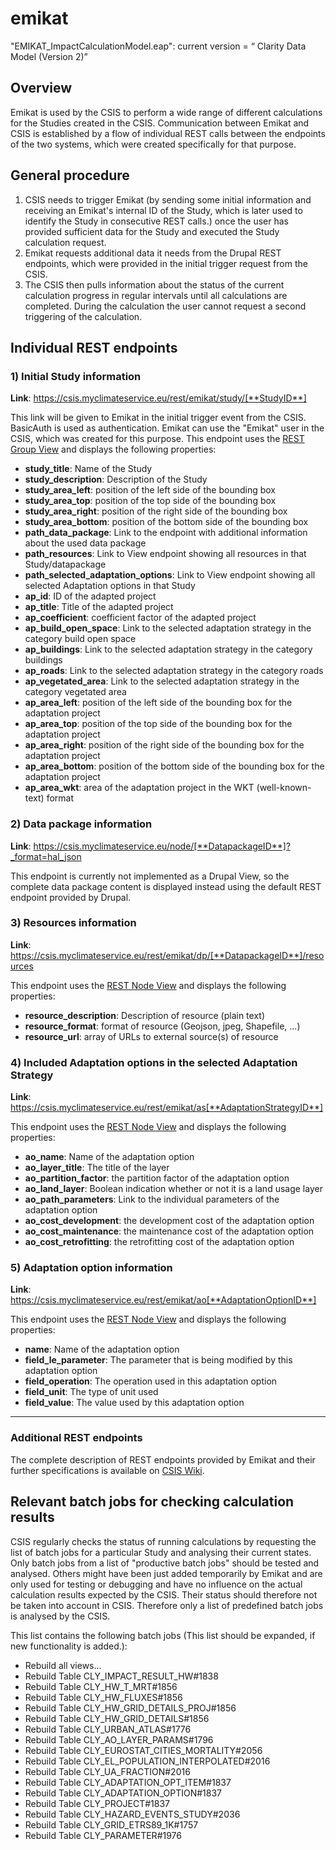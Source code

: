 # emikat

"EMIKAT_ImpactCalculationModel.eap": current version = “<DataModel> Clarity Data Model (Version 2)”


## Overview
Emikat is used by the CSIS to perform a wide range of different calculations for the Studies created in the CSIS. Communication between Emikat and CSIS is established by a flow of individual REST calls between the endpoints of the two systems, which were created specifically for that purpose.

## General procedure
1. CSIS needs to trigger Emikat (by sending some initial information and receiving an Emikat's internal ID of the Study, which is later used to identify the Study in consecutive REST calls.) once the user has provided sufficient data for the Study and executed the Study calculation request.
2. Emikat requests additional data it needs from the Drupal REST endpoints, which were provided in the initial trigger request from the CSIS.
3. The CSIS then pulls information about the status of the current calculation progress in regular intervals until all calculations are completed. During the calculation the user cannot request a second triggering of the calculation.

## Individual REST endpoints
### 1) Initial Study information
**Link**: https://csis.myclimateservice.eu/rest/emikat/study/[**StudyID**]

This link will be given to Emikat in the initial trigger event from the CSIS. BasicAuth is used as authentication. Emikat can use the "Emikat" user in the CSIS, which was created for this purpose.
This endpoint uses the [REST Group View](https://csis.myclimateservice.eu/admin/structure/views/view/rest_group/edit/rest_export_3) and displays the following properties:
- **study_title**: Name of the Study
- **study_description**: Description of the Study
- **study_area_left**: position of the left side of the bounding box
- **study_area_top**: position of the top side of the bounding box
- **study_area_right**: position of the right side of the bounding box
- **study_area_bottom**: position of the bottom side of the bounding box
- **path_data_package**: Link to the endpoint with additional information about the used data package
- **path_resources**: Link to View endpoint showing all resources in that Study/datapackage
- **path_selected_adaptation_options**: Link to View endpoint showing all selected Adaptation options in that Study
- **ap_id**: ID of the adapted project
- **ap_title**: Title of the adapted project
- **ap_coefficient**: coefficient factor of the adapted project
- **ap_build_open_space**: Link to the selected adaptation strategy in the category build open space
- **ap_buildings**: Link to the selected adaptation strategy in the category buildings
- **ap_roads**: Link to the selected adaptation strategy in the category roads
- **ap_vegetated_area**: Link to the selected adaptation strategy in the category vegetated area
- **ap_area_left**: position of the left side of the bounding box for the adaptation project
- **ap_area_top**: position of the top side of the bounding box for the adaptation project
- **ap_area_right**: position of the right side of the bounding box for the adaptation project
- **ap_area_bottom**: position of the bottom side of the bounding box for the adaptation project
- **ap_area_wkt**: area of the adaptation project in the WKT (well-known-text) format

### 2) Data package information
**Link**: https://csis.myclimateservice.eu/node/[**DatapackageID**]?_format=hal_json

This endpoint is currently not implemented as a Drupal View, so the complete data package content is displayed instead using the default REST endpoint provided by Drupal.

### 3) Resources information
**Link**: https://csis.myclimateservice.eu/rest/emikat/dp/[**DatapackageID**]/resources

This endpoint uses the [REST Node View](https://csis.myclimateservice.eu/admin/structure/views/view/rest_node/edit/rest_export_6) and displays the following properties:
- **resource_description**: Description of resource (plain text)
- **resource_format**: format of resource (Geojson, jpeg, Shapefile, ...)
- **resource_url**: array of URLs to external source(s) of resource

### 4) Included Adaptation options in the selected Adaptation Strategy
**Link**: https://csis.myclimateservice.eu/rest/emikat/as[**AdaptationStrategyID**]

This endpoint uses the [REST Node View](https://csis.myclimateservice.eu/admin/structure/views/view/rest_node/edit/rest_export_8) and displays the following properties:
- **ao_name**: Name of the adaptation option
- **ao_layer_title**: The title of the layer
- **ao_partition_factor**: the partition factor of the adaptation option
- **ao_land_layer**: Boolean indication whether or not it is a land usage layer
- **ao_path_parameters**: Link to the individual parameters of the adaptation option
- **ao_cost_development**: the development cost of the adaptation option
- **ao_cost_maintenance**: the maintenance cost of the adaptation option
- **ao_cost_retrofitting**: the retrofitting cost of the adaptation option

### 5) Adaptation option information
**Link**: https://csis.myclimateservice.eu/rest/emikat/ao[**AdaptationOptionID**]

This endpoint uses the [REST Node View](https://csis.myclimateservice.eu/admin/structure/views/view/rest_node/edit/rest_export_9) and displays the following properties:
- **name**: Name of the adaptation option
- **field_le_parameter**: The parameter that is being modified by this adaptation option
- **field_operation**: The operation used in this adaptation option
- **field_unit**: The type of unit used
- **field_value**: The value used by this adaptation option

<hr>

### Additional REST endpoints

The complete description of REST endpoints provided by Emikat and their further specifications is available on [CSIS Wiki](https://github.com/clarity-h2020/csis/wiki/Services-endpoints-(used-by-CSIS)).

## Relevant batch jobs for checking calculation results
CSIS regularly checks the status of running calculations by requesting the list of batch jobs for a particular Study and analysing their current states.
Only batch jobs from a list of "productive batch jobs" should be tested and analysed. Others might have been just added temporarily by Emikat and are only used for testing or debugging and have no influence on the actual calculation results expected by the CSIS. Their status should therefore not be taken into account in CSIS. Therefore only a list of predefined batch jobs is analysed by the CSIS.

This list contains the following batch jobs (This list should be expanded, if new functionality is added.):

- Rebuild all views...
- Rebuild Table CLY_IMPACT_RESULT_HW#1838
- Rebuild Table CLY_HW_T_MRT#1856
- Rebuild Table CLY_HW_FLUXES#1856
- Rebuild Table CLY_HW_GRID_DETAILS_PROJ#1856
- Rebuild Table CLY_HW_GRID_DETAILS#1856
- Rebuild Table CLY_URBAN_ATLAS#1776
- Rebuild Table CLY_AO_LAYER_PARAMS#1796
- Rebuild Table CLY_EUROSTAT_CITIES_MORTALITY#2056
- Rebuild Table CLY_EL_POPULATION_INTERPOLATED#2016
- Rebuild Table CLY_UA_FRACTION#2016
- Rebuild Table CLY_ADAPTATION_OPT_ITEM#1837
- Rebuild Table CLY_ADAPTATION_OPTION#1837
- Rebuild Table CLY_PROJECT#1837
- Rebuild Table CLY_HAZARD_EVENTS_STUDY#2036
- Rebuild Table CLY_GRID_ETRS89_1K#1757
- Rebuild Table CLY_PARAMETER#1976
